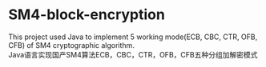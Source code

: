 # SM4-block-encryption
This project used Java to implement 5 working mode(ECB, CBC, CTR, OFB, CFB) of SM4 cryptographic algorithm.   
Java语言实现国产SM4算法ECB，CBC，CTR，OFB，CFB五种分组加解密模式

